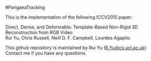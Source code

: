 #PangaeaTracking

This is the implementation of the following ICCV2015 paper:

Direct, Dense, and Deformable: Template-Based Non-Rigid 3D Reconstruction from RGB Video  
Rui Yu, Chris Russell, Neill D. F. Campbell, Lourdes Agapito

This github repository is maintained by Rui Yu (R.Yu@cs.ucl.ac.uk)  
Contact me if you have any questions.


